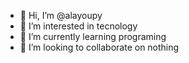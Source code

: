 - 👋 Hi, I’m @alayoupy
- 👀 I’m interested in tecnology
- 🌱 I’m currently learning programing
- 💞️ I’m looking to collaborate on nothing

<!---
alayoupy/alayoupy is a ✨ special ✨ repository because its `README.md` (this file) appears on your GitHub profile.
You can click the Preview link to take a look at your changes.
--->
